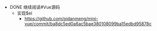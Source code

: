 - DONE  继续阅读#Vue源码
	- 实现$el
		- https://github.com/pidanmeng/mini-vue/commit/ba8dc5ed0a6ac5bae380108099ba15edbd95878c